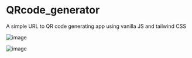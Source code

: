# QRcode_generator
A simple URL to QR code generating app using vanilla JS and tailwind CSS

![image](https://github.com/Asad-sarkh8/QRcode_generator/assets/83243854/77838076-18b1-4e0e-ae46-b4cf144c9d56)


![image](https://github.com/Asad-sarkh8/QRcode_generator/assets/83243854/8395ed4c-2698-4e9c-afe9-e64c4d1a310a)
